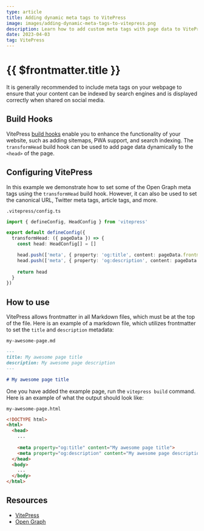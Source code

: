 ```yaml
---
type: article
title: Adding dynamic meta tags to VitePress
image: images/adding-dynamic-meta-tags-to-vitepress.png
description: Learn how to add custom meta tags with page data to VitePress, using the VitePress transformHead build hook, to improve the SEO of your VitePress-based website.
date: 2023-04-03
tag: VitePress
---
```


# {{ $frontmatter.title }}

It is generally recommended to include meta tags on your webpage to ensure that your content can be indexed by search engines and is displayed correctly when shared on social media.

## Build Hooks

VitePress [build hooks](https://vitepress.dev/reference/site-config#build-hooks) enable you to enhance the functionality of your website, such as adding sitemaps, PWA support, and search indexing. The `transformHead` build hook can be used to add page data dynamically to the `<head>` of the page.

## Configuring VitePress

In this example we demonstrate how to set some of the Open Graph meta tags using the `transformHead` build hook. However, it can also be used to set the canonical URL, Twitter meta tags, article tags, and more.

`.vitepress/config.ts`

```ts
import { defineConfig, HeadConfig } from 'vitepress'

export default defineConfig({
  transformHead: ({ pageData }) => {
    const head: HeadConfig[] = []

    head.push(['meta', { property: 'og:title', content: pageData.frontmatter.title }])
    head.push(['meta', { property: 'og:description', content: pageData.frontmatter.description }])
    
    return head
  }
})
```

## How to use

VitePress allows frontmatter in all Markdown files, which must be at the top of the file. Here is an example of a markdown file, which utilizes frontmatter to set the `title` and `description` metadata:

`my-awesome-page.md`

```md
---
title: My awesome page title
description: My awesome page description
---

# My awesome page title
```

One you have added the example page, run the `vitepress build` command. Here is an example of what the output should look like:

`my-awesome-page.html`

```html
<!DOCTYPE html>
<html>
  <head>
    ...
    
    <meta property="og:title" content="My awesome page title">
    <meta property="og:description" content="My awesome page description">
  </head>
  <body>
    ...
  </body>
</html>
```

## Resources

* [VitePress](https://vitepress.dev/)
* [Open Graph](https://ogp.me/)